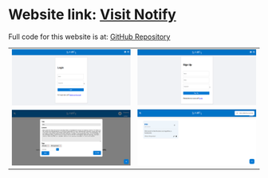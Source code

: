# Website link: [Visit Notify](https://notifyf.onrender.com/login)
Full code for this website is at: [GitHub Repository](https://github.com/Aryaman200314/Notify_fullCode)

<table>
  <tr>
    <td><img src="https://github.com/Aryaman200314/Notifyy/blob/master/Screenshot%202024-10-20%20223842.png?raw=true" alt="Screenshot 1" width="500" /></td>
    <td><img src="https://github.com/Aryaman200314/Notifyy/blob/master/Screenshot%202024-11-12%20113538.png?raw=true" alt="Screenshot 2" width="500" /></td>
  </tr>
  <tr>
    <td><img src="https://github.com/Aryaman200314/Notifyy/blob/master/Screenshot%202024-10-20%20224135.png?raw=true" alt="Screenshot 3" width="500" /></td>
    <td><img src="https://github.com/Aryaman200314/Notifyy/blob/master/Screenshot%202024-10-20%20224149.png?raw=true" alt="Screenshot 4" width="500" /></td>
  </tr>
</table>
